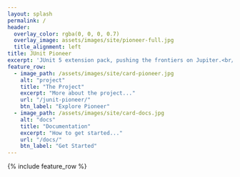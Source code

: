 ```yaml
---
layout: splash
permalink: /
header:
  overlay_color: rgba(0, 0, 0, 0.7)
  overlay_image: assets/images/site/pioneer-full.jpg
  title_alignment: left
title: JUnit Pioneer
excerpt: 'JUnit 5 extension pack, pushing the frontiers on Jupiter.<br/> <small>Released on [GitHub](https://github.com/junit-pioneer/junit-pioneer/releases), [JCenter](https://jcenter.bintray.com/org/junit-pioneer/junit-pioneer/), and [Maven Central](https://mvnrepository.com/artifact/org.junit-pioneer/junit-pioneer) under<br /><span class="coordinates">`org.junit-pioneer : junit-pioneer : @xp:version`</span></small><br/><br/> {::nomarkdown}<iframe style="display: inline-block;" src="https://ghbtns.com/github-btn.html?user=junit-pioneer&repo=junit-pioneer&type=watch&count=true&size=large&v=2" frameborder="0" scrolling="0" width="145px" height="30px"></iframe> <iframe style="display: inline-block;" src="https://ghbtns.com/github-btn.html?user=junit-pioneer&repo=junit-pioneer&type=star&count=true&size=large" frameborder="0" scrolling="0" width="138px" height="30px"></iframe> <iframe style="display: inline-block;" src="https://ghbtns.com/github-btn.html?user=junit-pioneer&repo=junit-pioneer&type=fork&count=true&size=large" frameborder="0" scrolling="0" width="138px" height="30px"></iframe>{:/nomarkdown}'
feature_row:
  - image_path: /assets/images/site/card-pioneer.jpg
    alt: "project"
    title: "The Project"
    excerpt: "More about the project..."
    url: "/junit-pioneer/"
    btn_label: "Explore Pioneer"
  - image_path: /assets/images/site/card-docs.jpg
    alt: "docs"
    title: "Documentation"
    excerpt: "How to get started..."
    url: "/docs/"
    btn_label: "Get Started"
---
```


{% include feature_row %}
